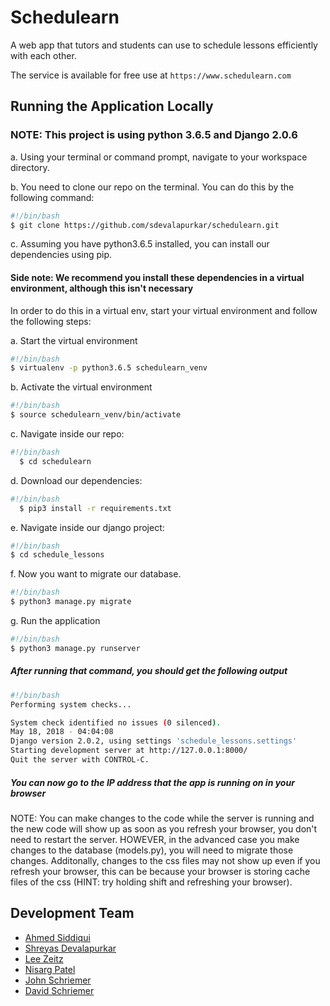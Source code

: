 # Schedulearn

A web app that tutors and students can use to schedule lessons efficiently with each other.

The service is available for free use at `https://www.schedulearn.com`

## Running the Application Locally

### NOTE: This project is using python 3.6.5 and Django 2.0.6

a. Using your terminal or command prompt, navigate to your workspace directory.

b. You need to clone our repo on the terminal. You can do this by the following command:

```bash
#!/bin/bash
$ git clone https://github.com/sdevalapurkar/schedulearn.git
```

c. Assuming you have python3.6.5 installed, you can install our dependencies using pip.

#### Side note: We recommend you install these dependencies in a virtual environment, although this isn't necessary

In order to do this in a virtual env, start your virtual environment and follow the following steps:

a. Start the virtual environment

```bash
#!/bin/bash
$ virtualenv -p python3.6.5 schedulearn_venv
```

b. Activate the virtual environment

```bash
#!/bin/bash
$ source schedulearn_venv/bin/activate
```

c. Navigate inside our repo:

```bash
#!/bin/bash
  $ cd schedulearn
```

d. Download our dependencies:

```bash
#!/bin/bash
  $ pip3 install -r requirements.txt 
```

e. Navigate inside our django project:

```bash
#!/bin/bash
$ cd schedule_lessons
```

f. Now you want to migrate our database.

```bash
#!/bin/bash
$ python3 manage.py migrate
```

g. Run the application

```bash
#!/bin/bash
$ python3 manage.py runserver
```

##### After running that command, you should get the following output

```bash
#!/bin/bash
Performing system checks...

System check identified no issues (0 silenced).
May 18, 2018 - 04:04:08
Django version 2.0.2, using settings 'schedule_lessons.settings'
Starting development server at http://127.0.0.1:8000/
Quit the server with CONTROL-C.
```

##### You can now go to the IP address that the app is running on in your browser

NOTE: You can make changes to the code while the server is running and the new code will show up as soon as you refresh your browser, you don't need to restart the server. HOWEVER, in the advanced case you make changes to the database (models.py), you will need to migrate those changes. Additonally, changes to the css files may not show up even if you refresh your browser, this can be because your browser is storing cache files of the css (HINT: try holding shift and refreshing your browser).

## Development Team

* [Ahmed Siddiqui](https://github.com/JeSuisAhmedN)
* [Shreyas Devalapurkar](https://github.com/sdevalapurkar)
* [Lee Zeitz](https://github.com/LeeZeitz)
* [Nisarg Patel](https://github.com/Nppatel97)
* [John Schriemer](https://github.com/jschriem)
* [David Schriemer](https://github.com/CodemanDave)
